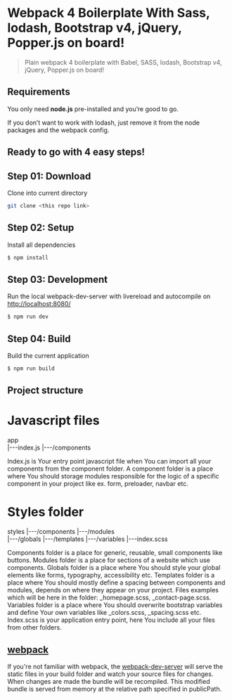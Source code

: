 Webpack 4 Boilerplate With Sass, lodash, Bootstrap v4, jQuery, Popper.js on board!
===========

> Plain webpack 4 boilerplate with Babel, SASS, lodash, Bootstrap v4, jQuery, Popper.js on board!

## Requirements
You only need <b>node.js</b> pre-installed and you’re good to go. 

If you don’t want to work with lodash, just remove it from the node packages and the webpack config.

## Ready to go with 4 easy steps!

## Step 01: Download
Clone into current directory
```sh
git clone <this repo link> 
```

## Step 02: Setup
Install all dependencies
```sh
$ npm install
```

## Step 03: Development
Run the local webpack-dev-server with livereload and autocompile on [http://localhost:8080/](http://localhost:8080/)
```sh
$ npm run dev
```
## Step 04: Build
Build the current application
```sh
$ npm run build
```


## Project structure
# Javascript files
app<br>
  |---index.js 
  |---/components

Index.js is Your entry point javascript file when You can import all your components from the component folder.
A component folder is a place where You should storage modules responsible for the logic of a specific component in your project like ex. form, preloader, navbar etc.

# Styles folder
styles
  |---/components 
  |---/modules  
  |---/globals
  |---/templates
  |---/variables
  |---index.scss

Components folder is a place for generic, reusable, small components like buttons. 
Modules folder is a place for sections of a website which use components.
Globals folder is a place where You should style your global elements like forms, typography, accessibility etc.
Templates folder is a place where You should mostly define a spacing between components and modules, depends on where they appear on your project. Files examples which will be here in the folder: _homepage.scss, _contact-page.scss.
Variables folder is a place where You should overwrite bootstrap variables and define Your own variables like _colors.scss, _spacing.scss etc.
Index.scss is your application entry point, here You include all your files from other folders.

## [webpack](https://webpack.js.org/)
If you're not familiar with webpack, the [webpack-dev-server](https://webpack.js.org/configuration/dev-server/) will serve the static files in your build folder and watch your source files for changes.
When changes are made the bundle will be recompiled. This modified bundle is served from memory at the relative path specified in publicPath.
